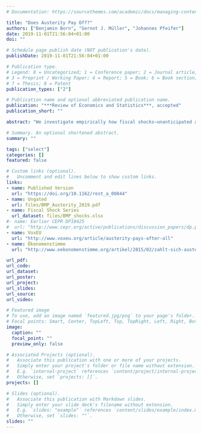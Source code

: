```yaml
---
# Documentation: https://sourcethemes.com/academic/docs/managing-content/

title: "Does Austerity Pay Off?"
authors: ["Benjamin Born", "Gernot J. Müller", "Johannes Pfeifer"]
date: 2019-11-01T21:56:04+01:00
doi: ""

# Schedule page publish date (NOT publication's date).
publishDate: 2019-11-01T21:56:04+01:00

# Publication type.
# Legend: 0 = Uncategorized; 1 = Conference paper; 2 = Journal article;
# 3 = Preprint / Working Paper; 4 = Report; 5 = Book; 6 = Book section;
# 7 = Thesis; 8 = Patent
publication_types: ["2"]

# Publication name and optional abbreviated publication name.
publication: "***Review of Economics and Statistics***, accepted"
publication_short: ""

abstract: "We investigate empirically how fiscal shocks—unanticipated and exogenous changes of government consumption growth—impact the sovereign default premium. For this purpose we assemble a new data set for 38 emerging and developed economies. It contains approximately 3,000 observations for the sovereign default premium and three alternative measures of fiscal shocks. We condition our estimates on a) whether shocks are positive or negative and b) initial conditions in terms of fiscal stress. An increase of government consumption hardly affects the default premium. A reduction raises the premium if fiscal stress is severe, but decreases it if initial conditions are benign."

# Summary. An optional shortened abstract.
summary: ""

tags: ["select"]
categories: []
featured: false

# Custom links (optional).
#   Uncomment and edit lines below to show custom links.
links:
- name: Published Version
  url: "https://doi.org/10.1162/rest_a_00844"
- name: Ungated
  url: files/BMP_Austerity_2019.pdf
- name: Fiscal Shock Series
  url_dataset: files/BMP_shocks.xlsx
#- name: Earlier CEPR DP10425
#  url: "http://www.cepr.org/active/publications/discussion_papers/dp.php?dpno=10425"
- name: VoxEU
  url: "http://www.voxeu.org/article/austerity-pays-after-all"
- name: Ökonomenstimme
  url: "http://www.oekonomenstimme.org/artikel/2015/02/zahlt-sich-austeritaet-aus"

url_pdf:
url_code:
url_dataset:
url_poster:
url_project:
url_slides:
url_source:
url_video:

# Featured image
# To use, add an image named `featured.jpg/png` to your page's folder.
# Focal points: Smart, Center, TopLeft, Top, TopRight, Left, Right, BottomLeft, Bottom, BottomRight.
image:
  caption: ""
  focal_point: ""
  preview_only: false

# Associated Projects (optional).
#   Associate this publication with one or more of your projects.
#   Simply enter your project's folder or file name without extension.
#   E.g. `internal-project` references `content/project/internal-project/index.md`.
#   Otherwise, set `projects: []`.
projects: []

# Slides (optional).
#   Associate this publication with Markdown slides.
#   Simply enter your slide deck's filename without extension.
#   E.g. `slides: "example"` references `content/slides/example/index.md`.
#   Otherwise, set `slides: ""`.
slides: ""
---
```

